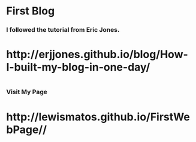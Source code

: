 # First Blog
<html>
  <h3><strong>I followed the tutorial from Eric Jones.</strong><h3> <h1>http://erjjones.github.io/blog/How-I-built-my-blog-in-one-day/<h1>
  
  <h3><strong>Visit My Page</strong><h3>
  
  <h1><strong>http://lewismatos.github.io/FirstWebPage//</strong><h1>
<html>
